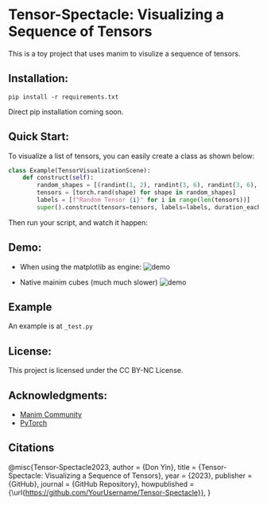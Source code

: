 # Tensor-Spectacle: Visualizing a Sequence of Tensors
This is a toy project that uses manim to visulize a sequence of tensors.

## Installation:
```
pip install -r requirements.txt
```
Direct pip installation coming soon.

## Quick Start:
To visualize a list of tensors, you can easily create a class as shown below:
```python
class Example(TensorVisualizationScene):
    def construct(self):
        random_shapes = [(randint(1, 2), randint(3, 6), randint(3, 6), randint(3, 6)) for _ in range(3)]
        tensors = [torch.rand(shape) for shape in random_shapes]
        labels = [f"Random Tensor {i}" for i in range(len(tensors))]
        super().construct(tensors=tensors, labels=labels, duration_each=0.8, duration_gap=1, engine="matplotlib")
```

Then run your script, and watch it happen:

## Demo:
- When using the matplotlib as engine:
![demo](https://github.com/Don-Yin/Tensor-Spectacle/blob/36e25d87ca4653a9711b082fc224b13563507745/assets/TensorsDistribution_matplotlib.gif)

- Native mainim cubes (much much slower)
![demo](https://github.com/Don-Yin/Tensor-Spectacle/blob/36e25d87ca4653a9711b082fc224b13563507745/assets/TensorsDistribution_native.gif)

## Example
An example is at ```_test.py```

## License:
This project is licensed under the CC BY-NC License.

## Acknowledgments:
- [Manim Community](https://www.manim.community/)
- [PyTorch](https://pytorch.org/)


## Citations
@misc{Tensor-Spectacle2023,
  author = {Don Yin},
  title = {Tensor-Spectacle: Visualizing a Sequence of Tensors},
  year = {2023},
  publisher = {GitHub},
  journal = {GitHub Repository},
  howpublished = {\url{https://github.com/YourUsername/Tensor-Spectacle}},
}
